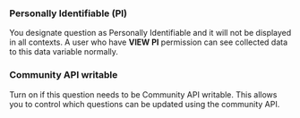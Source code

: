 ### Personally Identifiable (PI)
You designate question as Personally Identifiable and it will not be displayed in all contexts. A user who have **VIEW PI** permission can see collected data to this data variable normally.

### Community API writable
Turn on if this question needs to be Community API writable. This allows you to control which questions can be updated using the community API.
